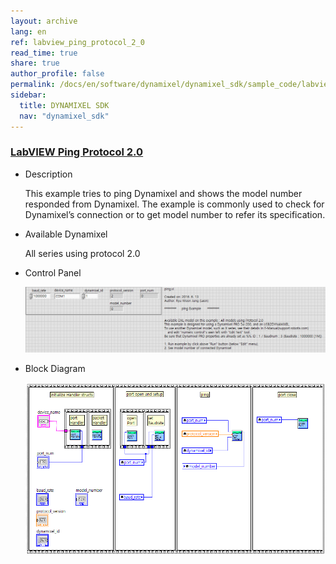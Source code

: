 ```yaml
---
layout: archive
lang: en
ref: labview_ping_protocol_2_0
read_time: true
share: true
author_profile: false
permalink: /docs/en/software/dynamixel/dynamixel_sdk/sample_code/labview_ping_protocol_2_0/
sidebar:
  title: DYNAMIXEL SDK
  nav: "dynamixel_sdk"
---
```


<div style="counter-reset: h1 5"></div>
<div style="counter-reset: h2 22"></div>
<div style="counter-reset: h3 5"></div>

<!--[dummy Header 1]>
  <h1 id="sample-code"><a href="#sample-code">Sample Code</a></h1>
  <h2 id="labview-protocol-20"><a href="#labview-protocol-20">LabVIEW Protocol 2.0</a></h2>
<![end dummy Header 1]-->

### [LabVIEW Ping Protocol 2.0](#labview-ping-protocol-20)

- Description

  This example tries to ping Dynamixel and shows the model number responded from Dynamixel. The example is commonly used to check for Dynamixel’s connection or to get model number to refer its specification.

- Available Dynamixel

  All series using protocol 2.0

- Control Panel

  ![](/assets/images/sw/sdk/dynamixel_sdk/library_setup/labview/windows/sample_code/ping2/ping2.png)

- Block Diagram

  ![](/assets/images/sw/sdk/dynamixel_sdk/library_setup/labview/windows/sample_code/ping2/block_diagram.png)
